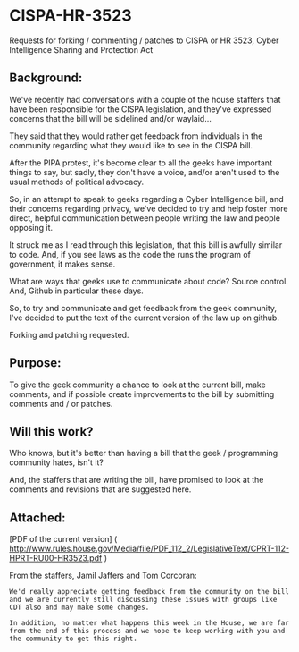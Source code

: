 CISPA-HR-3523
=============

Requests for forking / commenting / patches to CISPA or HR 3523, Cyber Intelligence Sharing and Protection Act

Background:
-----------

We've recently had conversations with a couple of the house staffers that have been responsible for the CISPA legislation, and they've expressed concerns that the bill will be sidelined and/or waylaid...

They said that they would rather get feedback from individuals in the community regarding what they would like to see in the CISPA bill.  

After the PIPA protest, it's become clear to all the geeks have  important things to say, but sadly, they don't have a voice, and/or aren't used to the usual methods of political advocacy.  

So, in an attempt to speak to geeks regarding a Cyber Intelligence bill, and their concerns regarding privacy, we've decided to try and help foster more direct, helpful communication between people writing the law and people opposing it.  

It struck me as I read through this legislation, that this bill is awfully similar to code.  And, if you see laws as the code the runs the program of government, it makes sense.  

What are ways that geeks use to communicate about code?  Source control.  And, Github in particular these days.  

So, to try and communicate and get feedback from the geek community, I've decided to put the text of the current version of the law up on github.  

Forking and patching requested.

Purpose:
--------

To give the geek community a chance to look at the current bill, make comments, and if possible create improvements to the bill by submitting comments and / or patches.  

Will this work?
---------------

Who knows, but it's better than having a bill that the geek / programming community hates, isn't it?  

And, the staffers that are writing the bill, have promised to look at the comments and revisions that are suggested here.  

Attached:
---------

[PDF of the current version] ( http://www.rules.house.gov/Media/file/PDF_112_2/LegislativeText/CPRT-112-HPRT-RU00-HR3523.pdf )

[PDF Report on the previous version]: (http://intelligence.house.gov/sites/intelligence.house.gov/files/documents/HR3523CommitteeReport.pdf)

From the staffers, Jamil Jaffers and Tom Corcoran:

	We'd really appreciate getting feedback from the community on the bill and we are currently still discussing these issues with groups like CDT also and may make some changes.

	In addition, no matter what happens this week in the House, we are far from the end of this process and we hope to keep working with you and the community to get this right.



